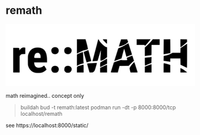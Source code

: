 # remath

![Alt text](./img/remathdark.svg)

math reimagined.. concept only

> buildah bud -t remath:latest
> podman run -dt -p 8000:8000/tcp localhost/remath

see https://localhost:8000/static/
